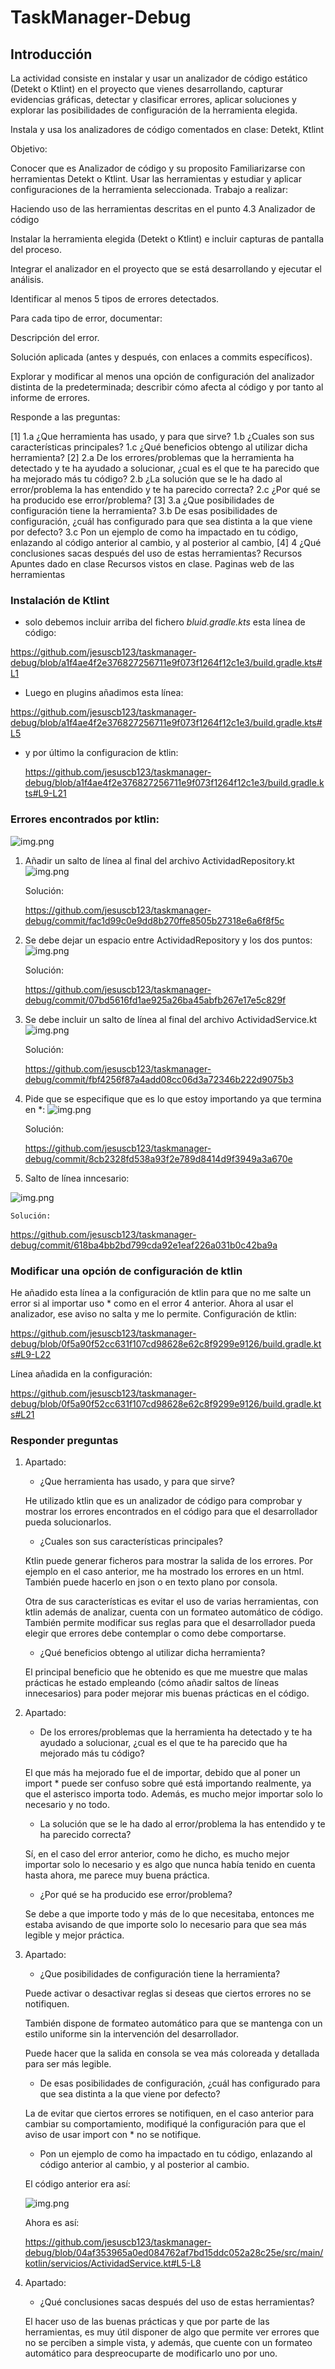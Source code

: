 # TaskManager-Debug

## Introducción
La actividad consiste en instalar y usar un analizador de código estático (Detekt o Ktlint) en el proyecto que vienes desarrollando, capturar evidencias gráficas, detectar y clasificar errores, aplicar soluciones y explorar las posibilidades de configuración de la herramienta elegida.

Instala y usa los analizadores de código comentados en clase: Detekt, Ktlint

Objetivo:

Conocer que es Analizador de código y su proposito
Familiarizarse con herramientas Detekt o Ktlint.
Usar las herramientas y estudiar y aplicar configuraciones de la herramienta seleccionada.
Trabajo a realizar:

Haciendo uso de las herramientas descritas en el punto 4.3 Analizador de código

Instalar la herramienta elegida (Detekt o Ktlint) e incluir capturas de pantalla del proceso.

Integrar el analizador en el proyecto que se está desarrollando y ejecutar el análisis.

Identificar al menos 5 tipos de errores detectados.

Para cada tipo de error, documentar:

Descripción del error.

Solución aplicada (antes y después, con enlaces a commits específicos).

Explorar y modificar al menos una opción de configuración del analizador distinta de la predeterminada; describir cómo afecta al código y por tanto al informe de errores.

Responde a las preguntas:

[1]
1.a ¿Que herramienta has usado, y para que sirve?
1.b ¿Cuales son sus características principales?
1.c ¿Qué beneficios obtengo al utilizar dicha herramienta?
[2]
2.a De los errores/problemas que la herramienta ha detectado y te ha ayudado a solucionar, ¿cual es el que te ha parecido que ha mejorado más tu código?
2.b ¿La solución que se le ha dado al error/problema la has entendido y te ha parecido correcta?
2.c ¿Por qué se ha producido ese error/problema?
[3]
3.a ¿Que posibilidades de configuración tiene la herramienta?
3.b De esas posibilidades de configuración, ¿cuál has configurado para que sea distinta a la que viene por defecto?
3.c Pon un ejemplo de como ha impactado en tu código, enlazando al código anterior al cambio, y al posterior al cambio,
[4]
4 ¿Qué conclusiones sacas después del uso de estas herramientas?
Recursos
Apuntes dado en clase
Recursos vistos en clase.
Paginas web de las herramientas

### Instalación de Ktlint
-  solo debemos incluir arriba del fichero *bluid.gradle.kts* esta línea de código:

https://github.com/jesuscb123/taskmanager-debug/blob/a1f4ae4f2e376827256711e9f073f1264f12c1e3/build.gradle.kts#L1

- Luego en plugins añadimos esta línea:

https://github.com/jesuscb123/taskmanager-debug/blob/a1f4ae4f2e376827256711e9f073f1264f12c1e3/build.gradle.kts#L5

- y por último la configuracion de ktlin:

  https://github.com/jesuscb123/taskmanager-debug/blob/a1f4ae4f2e376827256711e9f073f1264f12c1e3/build.gradle.kts#L9-L21

### Errores encontrados por ktlin:
![img.png](./images/imgErrores.png)
1. Añadir un salto de línea al final del archivo ActividadRepository.kt
![img.png](./images/img5.png)

    Solución: 

    https://github.com/jesuscb123/taskmanager-debug/commit/fac1d99c0e9dd8b270ffe8505b27318e6a6f8f5c
2. Se debe dejar un espacio entre ActividadRepository y los dos puntos:
![img.png](./images/img4.png)

    Solución:

    https://github.com/jesuscb123/taskmanager-debug/commit/07bd5616fd1ae925a26ba45abfb267e17e5c829f
3. Se debe incluir un salto de línea al final del archivo ActividadService.kt
![img.png](./images/img6.png)

    Solución:

    https://github.com/jesuscb123/taskmanager-debug/commit/fbf4256f87a4add08cc06d3a72346b222d9075b3
4. Pide que se especifique que es lo que estoy importando ya que termina en *:
![img.png](./images/img8.png)

    Solución:

   https://github.com/jesuscb123/taskmanager-debug/commit/8cb2328fd538a93f2e789d8414d9f3949a3a670e
5. Salto de línea inncesario:

![img.png](./images/img9.png)

    Solución:

   https://github.com/jesuscb123/taskmanager-debug/commit/618ba4bb2bd799cda92e1eaf226a031b0c42ba9a
### Modificar una opción de configuración de ktlin
He añadido esta línea a la configuración de ktlin para que no me salte un error si al importar uso * como en el error 4 anterior. Ahora al usar el analizador, ese aviso no salta y me lo permite.
Configuración de ktlin:

https://github.com/jesuscb123/taskmanager-debug/blob/0f5a90f52cc631f107cd98628e62c8f9299e9126/build.gradle.kts#L9-L22

Línea añadida en la configuración:

https://github.com/jesuscb123/taskmanager-debug/blob/0f5a90f52cc631f107cd98628e62c8f9299e9126/build.gradle.kts#L21

### Responder preguntas
1. Apartado:
    - ¿Que herramienta has usado, y para que sirve?
   
    He utilizado ktlin que es un analizador de código para comprobar y mostrar los errores encontrados en el código para que el desarrollador pueda solucionarlos.
    - ¿Cuales son sus características principales?
    
    Ktlin puede generar ficheros para mostrar la salida de los errores. Por ejemplo en el caso anterior, me ha mostrado los errores en un html. También puede hacerlo en json o en texto plano por consola.
    
    Otra de sus características es evitar el uso de varias herramientas, con ktlin además de analizar, cuenta con un formateo automático de código. 
   También permite modificar sus reglas para que el desarrollador pueda elegir que errores debe contemplar o como debe comportarse.
   - ¿Qué beneficios obtengo al utilizar dicha herramienta?
   
    El principal beneficio que he obtenido es que me muestre que malas prácticas he estado empleando (cómo añadir saltos de líneas innecesarios) para poder mejorar mis buenas prácticas en el código.
2. Apartado:
   -  De los errores/problemas que la herramienta ha detectado y te ha ayudado a solucionar, ¿cual es el que te ha parecido que ha mejorado más tu código?

    El que más ha mejorado fue el de importar, debido que al poner un import * puede ser confuso sobre qué está importando realmente, ya que el asterisco importa todo. Además, es mucho mejor importar solo lo necesario y no todo.
   - La solución que se le ha dado al error/problema la has entendido y te ha parecido correcta?
    
    Sí, en el caso del error anterior, como he dicho, es mucho mejor importar solo lo necesario y es algo que nunca había tenido en cuenta hasta ahora, me parece muy buena práctica.
   -  ¿Por qué se ha producido ese error/problema?

    Se debe a que importe todo y más de lo que necesitaba, entonces me estaba avisando de que importe solo lo necesario para que sea más legible y mejor práctica.
3. Apartado:
   -  ¿Que posibilidades de configuración tiene la herramienta?
    
   Puede activar o desactivar reglas si deseas que ciertos errores no se notifiquen. 

    También dispone de formateo automático para que se mantenga con un estilo uniforme sin la intervención del desarrollador.

    Puede hacer que la salida en consola se vea más coloreada y detallada para ser más legible.
   - De esas posibilidades de configuración, ¿cuál has configurado para que sea distinta a la que viene por defecto?
   
    La de evitar que ciertos errores se notifiquen, en el caso anterior para cambiar su comportamiento, modifiqué la configuración para que el aviso de usar import con * no se notifique.
   - Pon un ejemplo de como ha impactado en tu código, enlazando al código anterior al cambio, y al posterior al cambio.

    El código anterior era así:

   ![img.png](./images/img8.png)
   
    Ahora es así: 

   https://github.com/jesuscb123/taskmanager-debug/blob/04af353965a0ed084762af7bd15ddc052a28c25e/src/main/kotlin/servicios/ActividadService.kt#L5-L8

4. Apartado:
   - ¿Qué conclusiones sacas después del uso de estas herramientas?
   
    El hacer uso de las buenas prácticas y que por parte de las herramientas, es muy útil disponer de algo que permite ver errores que no se perciben a simple vista, y además, que cuente con un formateo automático para despreocuparte de modificarlo uno por uno.